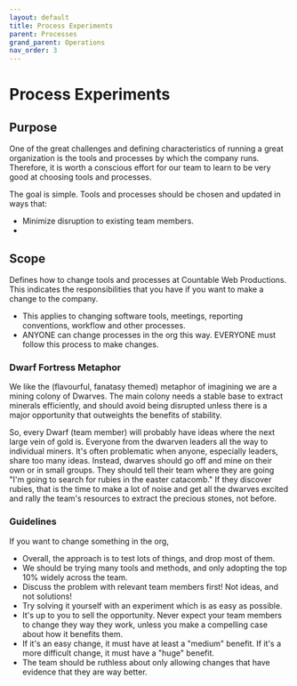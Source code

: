 ```yaml
---
layout: default
title: Process Experiments
parent: Processes
grand_parent: Operations
nav_order: 3
---
```


# Process Experiments 

## Purpose

One of the great challenges and defining characteristics of running a great organization is the tools and processes by which the company runs.
Therefore, it is worth a conscious effort for our team to learn to be very good at choosing tools and processes.

The goal is simple. Tools and processes should be chosen and updated in ways that:
 - Minimize disruption to existing team members.
 - 

## Scope

Defines how to change tools and processes at Countable Web Productions. This indicates the responsibilities that you have if you 
want to make a change to the company.
 - This applies to changing software tools, meetings, reporting conventions, workflow and other processes.
 - ANYONE can change processes in the org this way. EVERYONE must follow this process to make changes.

### Dwarf Fortress Metaphor

We like the (flavourful, fanatasy themed) metaphor of imagining we are a mining colony of Dwarves. The main colony needs a
stable base to extract minerals efficiently, and should avoid being disrupted unless there is a major opportunity that outweights
the benefits of stability.

So, every Dwarf (team member) will probably have ideas where the next large vein of gold is. Everyone from the dwarven leaders
all the way to individual miners. It's often problematic when anyone, especially leaders, share too many ideas. Instead,
dwarves should go off and mine on their own or in small groups. They should tell their team where they are going "I'm going to
search for rubies in the easter catacomb." If they discover rubies, that is the time to make a lot of noise and
get all the dwarves excited and rally the team's resources to extract the precious stones, not before.

### Guidelines

If you want to change something in the org, 

 - Overall, the approach is to test lots of things, and drop most of them.
 - We should be trying many tools and methods, and only adopting the top 10% widely across the team.
 - Discuss the problem with relevant team members first! Not ideas, and not solutions!
 - Try solving it yourself with an experiment which is as easy as possible. 
 - It's up to you to sell the opportunity. Never expect your team members to change they way they work, unless you make a compelling case about how it benefits them.
 - If it's an easy change, it must have at least a "medium" benefit. If it's a more difficult change, it must have a "huge" benefit.
 - The team should be ruthless about only allowing changes that have evidence that they are way better.



